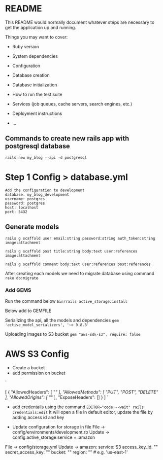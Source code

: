 # README

This README would normally document whatever steps are necessary to get the
application up and running.

Things you may want to cover:

- Ruby version

- System dependencies

- Configuration

- Database creation

- Database initialization

- How to run the test suite

- Services (job queues, cache servers, search engines, etc.)

- Deployment instructions

- ...

## Commands to create new rails app with postgresql database

`rails new my_blog --api -d postgresql`

# Step 1 Config > database.yml

    Add the configuration to development
    database: my_blog_development
    username: postgres
    password: postgres
    host: localhost
    port: 5432

## Generate models

`rails g scaffold user email:string password:string auth_token:string image:attachment`

`rails g scaffold post title:string body:text user:references image:attachment`

`rails g scaffold comment body:text user:references post:references`

After creating each models we need to migrate database using command `rake db:migrate`

### Add GEMS

Run the command below
`bin/rails active_storage:install`

Below add to GEMFILE

Serializing the api, all the models and dependencies
`gem 'active_model_serializers', '~> 0.8.3'`

Uploading images to S3 bucket
`gem "aws-sdk-s3", require: false`

# AWS S3 Config

- Create a bucket
- add permission on bucket

`

[
{
"AllowedHeaders": [
"*"
],
"AllowedMethods": [
"PUT",
"POST",
"DELETE"
],
"AllowedOrigins": [
"*"
],
"ExposeHeaders": []
}
]
`

- add credentails using the command
  `EDITOR="code --wait" rails credentials:edit`
  It will open a file in default editor, update the file by adding access id and key

- Update configuration for storage in file
  File -> config/environments/development.rb
  Update -> config.active_storage.service = :amazon

File -> config/storage.yml
Update ->
amazon:
service: S3
access_key_id: ""
secret_access_key: ""
bucket: ""
region: "" # e.g. 'us-east-1'
